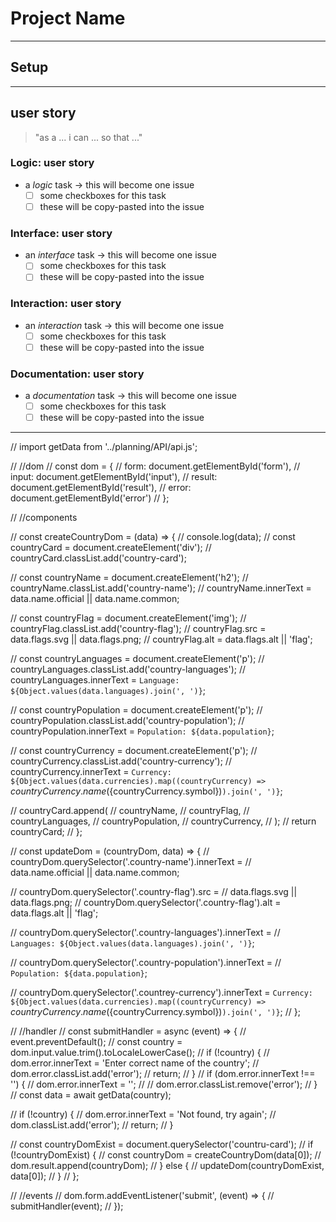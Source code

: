# Project Name

<!-- describe your project -->

---

## Setup

<!-- what code do you need just to open the project? this might include:
  - boilerplate code (https://brandlitic.com/what-is-boilerplate-code/)
  - loading program data
  - rendering the initial user interface
-->

---

<!-- copy this section once for each must-have user story -->

## user story

<!-- each issue created from this section will have the `for: user story` label -->

> "as a ... i can ... so that ..."

<!-- write any extra notes or description -->

<!-- describe the tasks to build this user story
  these will have the `type: logic` label, for example
  not all projects will have all types of tasks
  and these are not the only possible types, just some suggestions
-->

### Logic: user story

- a _logic_ task -> this will become one issue
  - [ ] some checkboxes for this task
  - [ ] these will be copy-pasted into the issue

### Interface: user story

- an _interface_ task -> this will become one issue
  - [ ] some checkboxes for this task
  - [ ] these will be copy-pasted into the issue

### Interaction: user story

- an _interaction_ task -> this will become one issue
  - [ ] some checkboxes for this task
  - [ ] these will be copy-pasted into the issue

### Documentation: user story

- a _documentation_ task -> this will become one issue
  - [ ] some checkboxes for this task
  - [ ] these will be copy-pasted into the issue

---

// import getData from '../planning/API/api.js';

// //dom
// const dom = {
// form: document.getElementById('form'),
// input: document.getElementById('input'),
// result: document.getElementById('result'),
// error: document.getElementById('error')
// };

// //components

// const createCountryDom = (data) => {
// console.log(data);
// const countryCard = document.createElement('div');
// countryCard.classList.add('country-card');

// const countryName = document.createElement('h2');
// countryName.classList.add('country-name');
// countryName.innerText = data.name.official || data.name.common;

// const countryFlag = document.createElement('img');
// countryFlag.classList.add('country-flag');
// countryFlag.src = data.flags.svg || data.flags.png;
// countryFlag.alt = data.flags.alt || 'flag';

// const countryLanguages = document.createElement('p');
// countryLanguages.classList.add('country-languages');
// countryLanguages.innerText = `Language: ${Object.values(data.languages).join(', ')}`;

// const countryPopulation = document.createElement('p');
// countryPopulation.classList.add('country-population');
// countryPopulation.innerText = `Population: ${data.population}`;

// const countryCurrency = document.createElement('p');
// countryCurrency.classList.add('country-currency');
// countryCurrency.innerText = `Currency: ${Object.values(data.currencies).map((countryCurrency) => `${countryCurrency.name} (${countryCurrency.symbol})`).join(', ')}`;

// countryCard.append(
// countryName,
// countryFlag,
// countryLanguages,
// countryPopulation,
// countryCurrency,
// );
// return countryCard;
// };

// const updateDom = (countryDom, data) => {
// countryDom.querySelector('.country-name').innerText =
// data.name.official || data.name.common;

// countryDom.querySelector('.country-flag').src =
// data.flags.svg || data.flags.png;
// countryDom.querySelector('.country-flag').alt = data.flags.alt || 'flag';

// countryDom.querySelector('.country-languages').innerText =
// `Languages: ${Object.values(data.languages).join(', ')}`;

// countryDom.querySelector('.country-population').innerText =
// `Population: ${data.population}`;

// countryDom.querySelector('.countrey-currency').innerText = `Currency: ${Object.values(data.currencies).map((countryCurrency) => `${countryCurrency.name} (${countryCurrency.symbol})`).join(', ')}`;
// };

// //handler
// const submitHandler = async (event) => {
// event.preventDefault();
// const country = dom.input.value.trim().toLocaleLowerCase();
// if (!country) {
// dom.error.innerText = 'Enter correct name of the country';
// dom.error.classList.add('error');
// return;
// }
// if (dom.error.innerText !== '') {
// dom.error.innerText = '';
// // dom.error.classList.remove('error');
// }
// const data = await getData(country);

// if (!country) {
// dom.error.innerText = 'Not found, try again';
// dom.classList.add('error');
// return;
// }

// const countryDomExist = document.querySelector('countru-card');
// if (!countryDomExist) {
// const countryDom = createCountryDom(data[0]);
// dom.result.append(countryDom);
// } else {
// updateDom(countryDomExist, data[0]);
// }
// };

// //events
// dom.form.addEventListener('submit', (event) => {
// submitHandler(event);
// });
